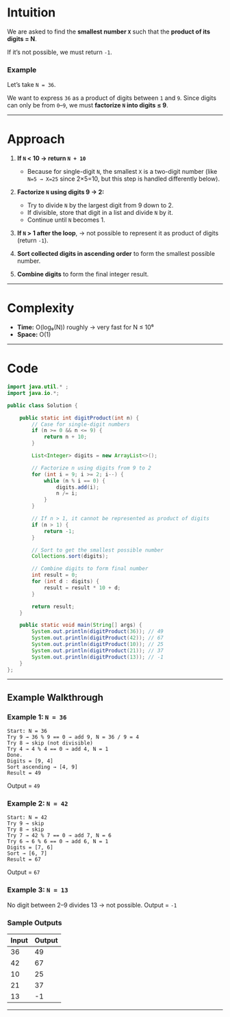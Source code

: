 # Intuition

We are asked to find the **smallest number `X`** such that
the **product of its digits = N**.

If it’s not possible, we must return `-1`.

### Example

Let’s take `N = 36`.

We want to express `36` as a product of digits between `1` and `9`.
Since digits can only be from `0`–`9`, we must **factorize `N` into digits ≤ 9**.

---

# Approach

1. **If `N` < 10 → return `N + 10`**

   * Because for single-digit `N`, the smallest `X` is a two-digit number (like `N=5 → X=25` since 2×5=10, but this step is handled differently below).

2. **Factorize `N` using digits 9 → 2:**

   * Try to divide `N` by the largest digit from 9 down to 2.
   * If divisible, store that digit in a list and divide `N` by it.
   * Continue until `N` becomes 1.

3. **If `N` > 1 after the loop**,
   → not possible to represent it as product of digits (return `-1`).

4. **Sort collected digits in ascending order** to form the smallest possible number.

5. **Combine digits** to form the final integer result.

---

# Complexity

* **Time:** O(log₉(N)) roughly → very fast for N ≤ 10⁶
* **Space:** O(1)

---

# Code

```java
import java.util.* ;
import java.io.*; 

public class Solution {

	public static int digitProduct(int n) {
		// Case for single-digit numbers
		if (n >= 0 && n <= 9) {
			return n + 10;
		}

		List<Integer> digits = new ArrayList<>();

		// Factorize n using digits from 9 to 2
		for (int i = 9; i >= 2; i--) {
			while (n % i == 0) {
				digits.add(i);
				n /= i;
			}
		}

		// If n > 1, it cannot be represented as product of digits
		if (n > 1) {
			return -1;
		}

		// Sort to get the smallest possible number
		Collections.sort(digits);

		// Combine digits to form final number
		int result = 0;
		for (int d : digits) {
			result = result * 10 + d;
		}

		return result;
	}

	public static void main(String[] args) {
		System.out.println(digitProduct(36)); // 49
		System.out.println(digitProduct(42)); // 67
		System.out.println(digitProduct(10)); // 25
		System.out.println(digitProduct(21)); // 37
		System.out.println(digitProduct(13)); // -1
	}
};

```

---

## Example Walkthrough

### Example 1: `N = 36`

```
Start: N = 36
Try 9 → 36 % 9 == 0 → add 9, N = 36 / 9 = 4
Try 8 → skip (not divisible)
Try 4 → 4 % 4 == 0 → add 4, N = 1
Done.
Digits = [9, 4]
Sort ascending → [4, 9]
Result = 49
```

Output = `49`

### Example 2: `N = 42`

```
Start: N = 42
Try 9 → skip
Try 8 → skip
Try 7 → 42 % 7 == 0 → add 7, N = 6
Try 6 → 6 % 6 == 0 → add 6, N = 1
Digits = [7, 6]
Sort → [6, 7]
Result = 67
```

Output = `67`


### Example 3: `N = 13`

No digit between 2–9 divides 13 → not possible.
Output = `-1`

### **Sample Outputs**

| Input | Output |
| ----- | ------ |
| 36    | 49     |
| 42    | 67     |
| 10    | 25     |
| 21    | 37     |
| 13    | -1     |

---

